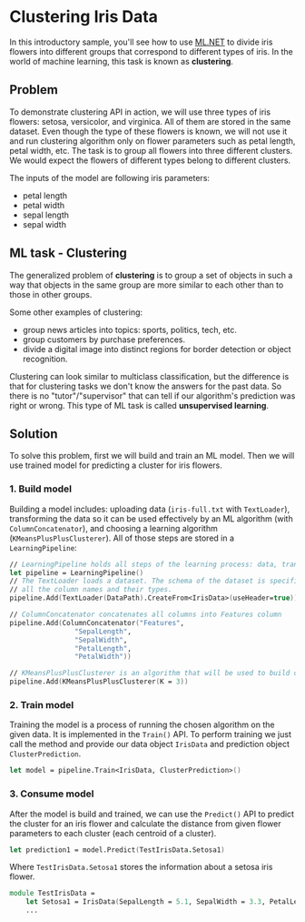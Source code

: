 # Clustering Iris Data
In this introductory sample, you'll see how to use [ML.NET](https://www.microsoft.com/net/learn/apps/machine-learning-and-ai/ml-dotnet) to divide iris flowers into different groups that correspond to different types of iris. In the world of machine learning, this task is known as **clustering**.

## Problem
To demonstrate clustering API in action, we will use three types of iris flowers: setosa, versicolor, and virginica. All of them are stored in the same dataset. Even though the type of these flowers is known, we will not use it and run clustering algorithm only on flower parameters such as petal length, petal width, etc. The task is to group all flowers into three different clusters. We would expect the flowers of different types belong to different clusters.

The inputs of the model are following iris parameters:
* petal length
* petal width
* sepal length
* sepal width

## ML task - Clustering
The generalized problem of **clustering** is to group a set of objects in such a way that objects in the same group are more similar to each other than to those in other groups.

Some other examples of clustering:
* group news articles into topics: sports, politics, tech, etc.
* group customers by purchase preferences.
* divide a digital image into distinct regions for border detection or object recognition.

Clustering can look similar to multiclass classification, but the difference is that for clustering tasks we don't know the answers for the past data. So there is no "tutor"/"supervisor" that can tell if our algorithm's prediction was right or wrong. This type of ML task is called **unsupervised learning**.

## Solution
To solve this problem, first we will build and train an ML model. Then we will use trained model for predicting a cluster for iris flowers.

### 1. Build model

Building a model includes: uploading data (`iris-full.txt` with `TextLoader`), transforming the data so it can be used effectively by an ML algorithm (with `ColumnConcatenator`), and choosing a learning algorithm (`KMeansPlusPlusClusterer`). All of those steps are stored in a `LearningPipeline`:

```fsharp
// LearningPipeline holds all steps of the learning process: data, transforms, learners.
let pipeline = LearningPipeline()
// The TextLoader loads a dataset. The schema of the dataset is specified by passing a class containing
// all the column names and their types.
pipeline.Add(TextLoader(DataPath).CreateFrom<IrisData>(useHeader=true))

// ColumnConcatenator concatenates all columns into Features column
pipeline.Add(ColumnConcatenator("Features",
                "SepalLength",
                "SepalWidth",
                "PetalLength",
                "PetalWidth"))

// KMeansPlusPlusClusterer is an algorithm that will be used to build clusters. We set the number of clusters to 3.
pipeline.Add(KMeansPlusPlusClusterer(K = 3))
```

### 2. Train model
Training the model is a process of running the chosen algorithm on the given data. It is implemented in the `Train()` API. To perform training we just call the method and provide our data object  `IrisData` and  prediction object `ClusterPrediction`.

```fsharp
let model = pipeline.Train<IrisData, ClusterPrediction>()
```

### 3. Consume model
After the model is build and trained, we can use the `Predict()` API to predict the cluster for an iris flower and calculate the distance from given flower parameters to each cluster (each centroid of a cluster).

```fsharp
let prediction1 = model.Predict(TestIrisData.Setosa1)
```

Where `TestIrisData.Setosa1` stores the information about a setosa iris flower.

```fsharp
module TestIrisData = 
    let Setosa1 = IrisData(SepalLength = 5.1, SepalWidth = 3.3, PetalLength = 1.6, PetalWidth = 0.2)
    ...
```